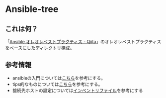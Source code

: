 # Ansible-tree

## これは何？
「[Ansible オレオレベストプラクティス - Qiita](http://qiita.com/yteraoka/items/5ed2bddefff32e1b9faf)」のオレオレベストプラクティスをベースにしたディレクトリ構成。

## 参考情報
- ansibleの入門については[こちら](http://yteraoka.github.io/ansible-tutorial/)を参考にする。
- tips的なものについては[こちら](https://github.com/yteraoka/ansible-tutorial/wiki/Ansible-Note)を参考にする。
- 接続先ホストの設定については[インベントリファイル](https://github.com/yteraoka/ansible-tutorial/wiki/Inventory-File)を参考にする
